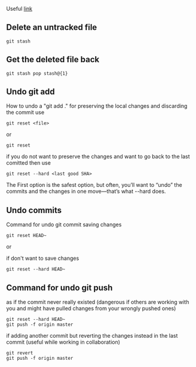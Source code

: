 Useful [link](https://github.blog/2015-06-08-how-to-undo-almost-anything-with-git/)

## Delete an untracked file

	git stash 
	

## Get the deleted file back

	git stash pop stash@{1}



## Undo git add 

How to undo a "git add ."
for preserving the local changes and discarding the commit use
	
	git reset <file>

or 

	git reset

if you do not want to preserve the changes and want to go back to the last comitted then use

```git reset --hard <last good SHA>```

The First option is the safest option, but often, you’ll want to “undo” the commits and the changes in one move—that’s what --hard does.

## Undo commits

Command for undo git commit saving changes

	git reset HEAD~

or 

if don't want to save changes

   ```git reset --hard HEAD~```

## Command for undo git push 
as if the commit never really existed (dangerous if others are working with you and might have pulled changes from your wrongly pushed ones)

	git reset --hard HEAD~	
	git push -f origin master

if adding another commit but reverting the changes instead in the last commit (useful while working in collaboration)

	git revert
	git push -f origin master